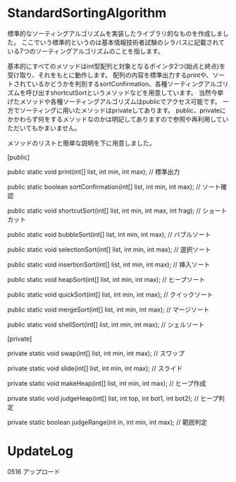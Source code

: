 # StandardSortingAlgorithm
標準的なソーティングアルゴリズムを実装したライブラリ的なものを作成しました。
ここでいう標準的というのは基本情報技術者試験のシラバスに記載されている7つのソーティングアルゴリズムのことを指します。

基本的にすべてのメソッドはint型配列と対象となるポインタ2つ(始点と終点)を受け取り、それをもとに動作します。
配列の内容を標準出力するprintや、ソートされているかどうかを判別するsortConfirmation、各種ソーティングアルゴリズムを呼び出すshortcutSortというメソッドなどを用意しています。
当然今挙げたメソッドや各種ソーティングアルゴリズムはpublicでアクセス可能です。
一方でソーティングに用いたメソッドはprivateしてあります。
public、privateにかかわらず何をするメソッドなのかは明記してありますので参照や再利用していただいてもかまいません。

メソッドのリストと簡単な説明を下に用意しました。

[public]

public static void print(int[] list, int min, int max); // 標準出力

public static boolean sortConfirmation(int[] list, int min, int max); // ソート確認

public static void shortcutSort(int[] list, int min, int max, int frag); // ショートカット

public static void bubbleSort(int[] list, int min, int max); // バブルソート

public static void selectionSort(int[] list, int min, int max); // 選択ソート

public static void insertionSort(int[] list, int min, int max); // 挿入ソート

public static void heapSort(int[] list, int min, int max); // ヒープソート

public static void quickSort(int[] list, int min, int max); // クイックソート

public static void mergeSort(int[] list, int min, int max); // マージソート

public static void shellSort(int[] list, int min, int max); // シェルソート

[private]

private static void swap(int[] list, int min, int max); // スワップ

private static void slide(int[] list, int min, int max); // スライド

private static void makeHeap(int[] list, int min, int max); // ヒープ作成

private static void judgeHeap(int[] list, int top, int bot1, int bot2); // ヒープ判定

private static boolean judgeRange(int in, int min, int max); // 範囲判定

# UpdateLog
0516 アップロード
